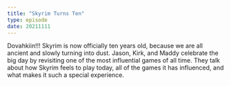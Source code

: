 ```yaml
---
title: "Skyrim Turns Ten"
type: episode
date: 20211111
---
```

Dovahkiin!!! Skyrim is now officially ten years old, because we are all ancient and slowly turning into dust. Jason, Kirk, and Maddy celebrate the big day by revisiting one of the most influential games of all time. They talk about how Skyrim feels to play today, all of the games it has influenced, and what makes it such a special experience.